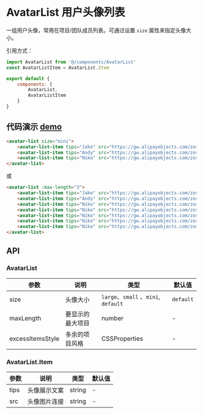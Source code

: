 # AvatarList 用户头像列表


一组用户头像，常用在项目/团队成员列表。可通过设置 `size` 属性来指定头像大小。



引用方式：

```javascript
import AvatarList from '@/components/AvatarList'
const AvatarListItem = AvatarList.Item

export default {
    components: {
        AvatarList,
        AvatarListItem
    }
}
```



## 代码演示  [demo](https://pro.loacg.com/test/home)

```html
<avatar-list size="mini">
    <avatar-list-item tips="Jake" src="https://gw.alipayobjects.com/zos/rmsportal/zOsKZmFRdUtvpqCImOVY.png" />
    <avatar-list-item tips="Andy" src="https://gw.alipayobjects.com/zos/rmsportal/sfjbOqnsXXJgNCjCzDBL.png" />
    <avatar-list-item tips="Niko" src="https://gw.alipayobjects.com/zos/rmsportal/kZzEzemZyKLKFsojXItE.png" />
</avatar-list>
```
或
```html
<avatar-list :max-length="3">
    <avatar-list-item tips="Jake" src="https://gw.alipayobjects.com/zos/rmsportal/zOsKZmFRdUtvpqCImOVY.png" />
    <avatar-list-item tips="Andy" src="https://gw.alipayobjects.com/zos/rmsportal/sfjbOqnsXXJgNCjCzDBL.png" />
    <avatar-list-item tips="Niko" src="https://gw.alipayobjects.com/zos/rmsportal/kZzEzemZyKLKFsojXItE.png" />
    <avatar-list-item tips="Niko" src="https://gw.alipayobjects.com/zos/rmsportal/kZzEzemZyKLKFsojXItE.png" />
    <avatar-list-item tips="Niko" src="https://gw.alipayobjects.com/zos/rmsportal/kZzEzemZyKLKFsojXItE.png" />
    <avatar-list-item tips="Niko" src="https://gw.alipayobjects.com/zos/rmsportal/kZzEzemZyKLKFsojXItE.png" />
    <avatar-list-item tips="Niko" src="https://gw.alipayobjects.com/zos/rmsportal/kZzEzemZyKLKFsojXItE.png" />
</avatar-list>
```



## API

### AvatarList

| 参数               | 说明       | 类型                                 | 默认值       |
| ---------------- | -------- | ---------------------------------- | --------- |
| size             | 头像大小     | `large`、`small` 、`mini`, `default` | `default` |
| maxLength        | 要显示的最大项目 | number                             | -         |
| excessItemsStyle | 多余的项目风格  | CSSProperties                      | -         |

### AvatarList.Item

| 参数   | 说明     | 类型        | 默认值 |
| ---- | ------ | --------- | --- |
| tips | 头像展示文案 | string | -   |
| src  | 头像图片连接 | string    | -   |

